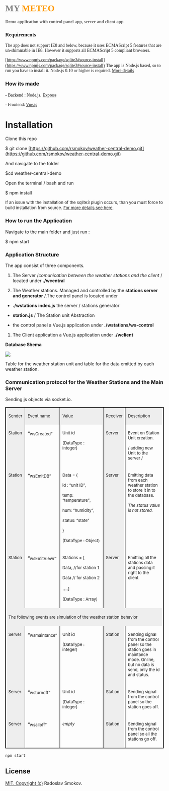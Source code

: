 # <font face="Ubuntu"><font color="#808080">MY</font> <font color="#ff9900">METEO</font></font>

<font face="Ubuntu"><font color="#666666">**Demo application with control panel app, server and client app**</font></font>

### <font face="Ubuntu">Requirements</font>

<font face="Ubuntu">The app does not support IE8 and below, because it uses ECMAScript 5 features that are un-shimmable in IE8\. However it supports all ECMAScript 5 compliant browsers.</font>

<font face="Ubuntu">[https://www.npmjs.com/package/sqlite3#source-install](https://www.npmjs.com/package/sqlite3#source-install)</font> <font face="Ubuntu"><span style="background: transparent">The app is Node.js based, so to run you have to install it.</span> </font><font color="#333333"><font face="Ubuntu"><span style="background: transparent">Node.js 0.10 or higher is required.</span> </font></font>[<font face="Ubuntu"><span style="background: transparent">More details</span></font>](https://docs.npmjs.com/getting-started/installing-node)

### <span style="background: transparent">How its made</span>

<span style="background: transparent"><font face="Ubuntu">- Backend : Node.js,</font> [<font face="Ubuntu">Express</font>](https://expressjs.com/)</span>

<span style="background: transparent"><font face="Ubuntu">- Frontend: [Vue.js](https://vuejs.org/)</font></span>

# Installation

Clone this repo

$ git clone [https://github.com/rsmokov/weather-central-demo.git](https://github.com/rsmokov/weather-central-demo.git)

And navigate to the folder

$cd weather-central-demo

Open the terminal / bash and run

$ npm install

<font size="2">If an issue with the installation of the sqlite3 plugin occurs, than you must force to build installation from source.</font> [<font size="2">For more details see here</font>](https://www.npmjs.com/package/sqlite3#source-install)<font size="2">.</font>

### How to run the Application

Navigate to the main folder and just run :

$ npm start

### Application Structure

The app consist of three components.

1.  The Server /_comunication between the weather stations and the client_ / located under **./**<span style="font-style: normal">**wcentral**</span>

2.  The Weather stations. Managed and controlled by the **stations server and generator** /.The control panel is located under

*   **./wstations** **index.js** the server / stations generator

*   **station.js** / The Station unit Abstraction

*   the control panel a Vue.js application under **./wstations/ws-control**

1.  The Client application a Vue.js application under **./wclient**

**Database Shema**

![](README_html_m6cc14e22.png)  

<span style="font-weight: normal">Table for the weather station unit and table for the data emitted by each weather station.</span>

### Communication protocol for the Weather Stations and the Main Server

Sending js objects via socket.io.

<table width="100%" border="1" bordercolor="#000000" cellpadding="5" cellspacing="0" rules="COLS"><colgroup><col width="22*"> <col width="38*"> <col width="90*"> <col width="24*"> <col width="82*"></colgroup>

<tbody>

<tr valign="TOP">

<td width="9%" bgcolor="#eeeeee">

<font color="#1c1c1c"><font size="2"><span style="background: transparent">Sender</span></font></font>

</td>

<td width="15%" bgcolor="#eeeeee">

<font color="#1c1c1c"><font size="2"><span style="background: transparent">Event name</span></font></font>

</td>

<td width="35%" bgcolor="#eeeeee">

<font color="#1c1c1c"><font size="2"><span style="background: transparent">Value</span></font></font>

</td>

<td width="9%" bgcolor="#eeeeee">

<font color="#1c1c1c"><font size="2"><span style="background: transparent">Receiver</span></font></font>

</td>

<td width="32%" bgcolor="#eeeeee">

<font color="#1c1c1c"><font size="2"><span style="background: transparent">Description</span></font></font>

</td>

</tr>

<tr valign="TOP">

<td width="9%" bgcolor="#eeeeee">

<font size="2">Station</font>

</td>

<td width="15%">

“<font size="2">wsCreated”</font>

</td>

<td width="35%">

<font size="2">Unit id</font>

<font size="2">(DataType : integer)</font>

</td>

<td width="9%" bgcolor="#eeeeee">

<font size="2">Server</font>

</td>

<td width="32%">

<font size="2">Event on Station Unit creation.</font>

<font size="2">/ adding new Unit to the server /</font>

</td>

</tr>

<tr valign="TOP">

<td width="9%" bgcolor="#eeeeee">

<font size="2">Station</font>

</td>

<td width="15%">

“<font size="2">wsEmitDB”</font>

</td>

<td width="35%">

<font size="2">Data = {</font>

<font size="2">id : “unit ID”,</font>

<font size="2">temp: “temperature”,</font>

<font size="2">hum: “humidity”,</font>

<font size="2">status: “state”</font>

<font size="2">}</font>

<font size="2">(DataType : Object)</font>

</td>

<td width="9%" bgcolor="#eeeeee">

<font size="2">Server</font>

</td>

<td width="32%">

<font size="2">Emitting data from each weather station to store it in to the database.</font>

<font size="2">_The status value is not stored._</font>

</td>

</tr>

<tr valign="TOP">

<td width="9%" bgcolor="#eeeeee">

<font size="2">Station</font>

</td>

<td width="15%">

“<font size="2">wsEmitViewr”</font>

</td>

<td width="35%">

<font size="2">Stations = [</font>

<font size="2">Data, //for station 1</font>

<font size="2">Data // for station 2</font>

…<font size="2">.]</font>

<font size="2">(DataType : Array)</font>

</td>

<td width="9%" bgcolor="#eeeeee">

<font size="2">Server</font>

</td>

<td width="32%">

<font size="2">Emitting all the stations data and passing it right to the client.</font>

</td>

</tr>

<tr>

<td colspan="5" width="100%" valign="TOP" bgcolor="#eeeeee">

<a name="tw-target-text"></a><font size="2">The following events are simulation of the weather station</font> <font size="2"><span lang="en">behavior</span></font>

</td>

</tr>

<tr valign="TOP">

<td width="9%" bgcolor="#eeeeee">

<font size="2">Server</font>

</td>

<td width="15%">

“<font size="2">wsmaintance”</font>

</td>

<td width="35%">

<font size="2">Unit id</font>

<font size="2">(DataType : integer)</font>

</td>

<td width="9%" bgcolor="#eeeeee">

<font size="2">Station</font>

</td>

<td width="32%">

<font size="2">Sending signal from the control panel so the station goes in maintance mode. Online, but no data is send, only the id and status.</font>

</td>

</tr>

<tr valign="TOP">

<td width="9%" height="46" bgcolor="#eeeeee">

<font size="2">Server</font>

</td>

<td width="15%">

“<font size="2">wsturnoff”</font>

</td>

<td width="35%">

<font size="2">Unit id</font>

<font size="2">(DataType : integer)</font>

</td>

<td width="9%" bgcolor="#eeeeee">

<font size="2">Station</font>

</td>

<td width="32%">

<font size="2">Sending signal from the control panel so the station goes off.</font>

</td>

</tr>

<tr valign="TOP">

<td width="9%" bgcolor="#eeeeee">

<font size="2">Server</font>

</td>

<td width="15%">

“<font size="2">wsalloff”</font>

</td>

<td width="35%">

<font size="2">_empty_</font>

</td>

<td width="9%" bgcolor="#eeeeee">

<font size="2">Station</font>

</td>

<td width="32%">

<font size="2">Sending signal from the control panel so all the stations go off.</font>

</td>

</tr>

</tbody>

</table>

    npm start
## License
[MIT. Copyright (c)](https://opensource.org/licenses/MIT) Radoslav Smokov.
